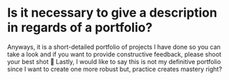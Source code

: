 # Is it necessary to give a description in regards of a portfolio?
Anyways, it is a short-detailed portfolio of projects I have done so you can take a look and if you want to provide constructive feedback, please shoot your best shot 📧
Lastly, I would like to say this is not my definitive portfolio since I want to create one more robust but, practice creates mastery right?
